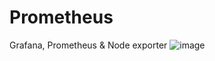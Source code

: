 # Prometheus
Grafana, Prometheus &amp; Node exporter
![image](https://github.com/user-attachments/assets/81d4b624-17ea-4fd6-8823-246e2c80b648)

